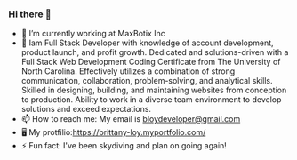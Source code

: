 ### Hi there 👋


- 🔭 I’m currently working at MaxBotix Inc
- 🌱 Iam Full Stack Developer with knowledge of account development, product launch, and profit growth. Dedicated and solutions-driven with a Full Stack Web          Development Coding Certificate from The University of North Carolina. Effectively utilizes a combination of strong communication, collaboration, problem-solving, and analytical skills. Skilled in designing, building, and maintaining websites from conception to production. Ability to work in a diverse team environment to develop solutions and exceed expectations.
- 📫 How to reach me: My email is bloydeveloper@gmail.com
- 🖥 My protfilio:https://brittany-loy.myportfolio.com/
- ⚡ Fun fact: I've been skydiving and plan on going again!

